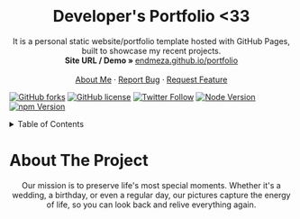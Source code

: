 <!-- PROJECT LOGO -->
<br />
<p align="center">
  <h1 align="center">Developer's Portfolio <33</h1>

  <p align="center">
    It is a personal static website/portfolio template hosted with GitHub Pages, built to showcase my recent projects.
    <br />
    <strong>Site URL / Demo » </strong>
    <a href="https://endmeza.github.io/portfolio"> endmeza.github.io/portfolio</a>
    <br />
    <br />
    <a href="https://endmeza.com">About Me</a>
    ·
    <a href="https://github.com/endmeza/portfolio/issues">Report Bug</a>
    ·
    <a href="https://github.com/endmeza/portfolio/issues">Request Feature</a>
  </p>
</p>

[![GitHub forks](https://img.shields.io/github/forks/endmeza/portfolio?style=for-the-badge)](https://github.com/endmeza/portfolio/network)
[![GitHub license](https://img.shields.io/github/license/endmeza/portfolio?style=for-the-badge)](https://github.com/endmeza/portfolio/blob/master/LICENSE)
[![Twitter Follow](https://img.shields.io/twitter/follow/endmeza?color=ffcc66&logo=twitter&logoColor=ffffff&style=for-the-badge)](https://twitter.com/endmeza)
[![Node Version](https://img.shields.io/static/v1?label=Node&message=16.16.0&color=026e00&style=for-the-badge)](https://nodejs.org)
[![npm Version](https://img.shields.io/static/v1?label=npm&message=8.11.0&color=cb0000&style=for-the-badge)](https://nodejs.org)


<!-- TABLE OF CONTENTS -->
<details>
  <summary>Table of Contents</summary>
  <ol>
    <li>
      <a href="#about-the-project">About The Project</a>
    </li>
    <li>
      <a href="#getting-started">Getting Started</a>
      <ul>
        <li><a href="#prerequisites">Prerequisites</a></li>
        <li><a href="#setup">Setup</a></li>
      </ul>
    </li>
    <li><a href="#contributing">Contributing</a></li>
    <li><a href="#license">License</a></li>
  </ol>
</details>



<!-- ABOUT THE PROJECT -->
# About The Project
  <p align="center">
  Our mission is to preserve life's most special moments. 
  Whether it's a wedding, a birthday, or even a regular day, our pictures capture the energy of life,     
  so you can look back and relive everything again.







